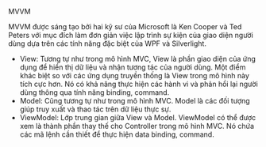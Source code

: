 
MVVM

MVVM được sáng tạo bởi hai kỹ sư của Microsoft là Ken Cooper và Ted Peters với mục đích làm đơn giản việc lập trình sự kiện của giao diện người dùng dựa trên các tính năng đặc biệt của WPF và Silverlight.

- View: Tương tự như trong mô hình MVC, View là phần giao diện của ứng dụng để hiển thị dữ liệu và nhận tương tác của người dùng. Một điểm khác biệt so với các ứng dụng truyền thống là View trong mô hình này tích cực hơn. Nó có khả năng thực hiện các hành vi và phản hồi lại người dùng thông qua tính năng binding, command.
- Model: Cũng tương tự như trong mô hình MVC. Model là các đối tượng giúp truy xuất và thao tác trên dữ liệu thực sự.
- ViewModel: Lớp trung gian giữa View và Model. ViewModel có thể được xem là thành phần thay thế cho Controller trong mô hình MVC. Nó chứa các mã lệnh cần thiết để thực hiện data binding, command.
